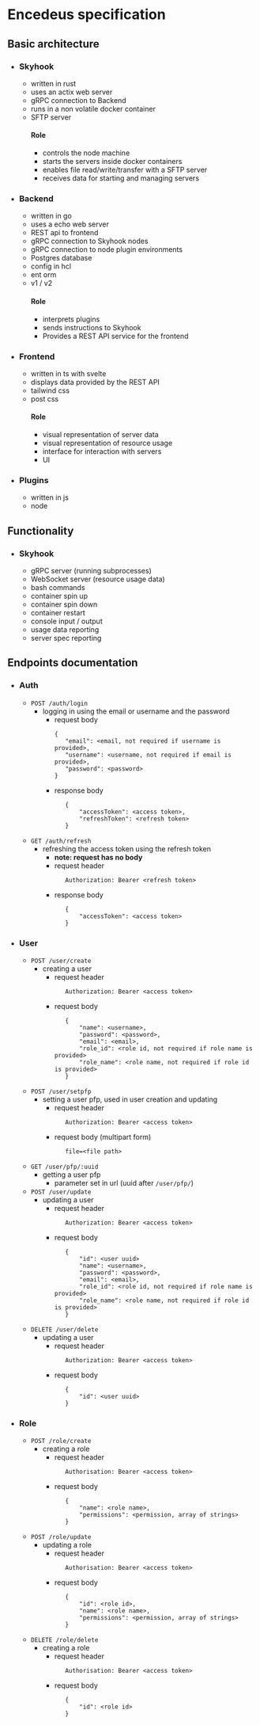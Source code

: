 # Encedeus specification

## Basic architecture

- ### Skyhook
    - written in rust
    - uses an actix web server
    - gRPC connection to Backend
    - runs in a non volatile docker container
    - SFTP server
      #### Role
        - controls the node machine
        - starts the servers inside docker containers
        - enables file read/write/transfer with a SFTP server
        - receives data for starting and managing servers
- ### Backend
    - written in go
    - uses a echo web server
    - REST api to frontend
    - gRPC connection to Skyhook nodes
    - gRPC connection to node plugin environments
    - Postgres database
    - config in hcl
    - ent orm
    - v1 / v2
      #### Role
        - interprets plugins
        - sends instructions to Skyhook
        - Provides a REST API service for the frontend
- ### Frontend
    - written in ts with svelte
    - displays data provided by the REST API
    - tailwind css
    - post css
      #### Role
        - visual representation of server data
        - visual representation of resource usage
        - interface for interaction with servers
        - UI
- ### Plugins
    - written in js
    - node

## Functionality

- ### Skyhook
    - gRPC server (running subprocesses)
    - WebSocket server (resource usage data)
    - bash commands
    - container spin up
    - container spin down
    - container restart
    - console input / output
    - usage data reporting
    - server spec reporting

## Endpoints documentation

- ### Auth
    - `POST /auth/login`
        - logging in using the email or username and the password
            - request body
              ```
              {
                 "email": <email, not required if username is provided>,
                 "username": <username, not required if email is provided>,
                 "password": <password>
              }
              ```
            - response body
              ```
                 {
                     "accessToken": <access token>,
                     "refreshToken": <refresh token>
                 }
              ```
    - `GET /auth/refresh`
        - refreshing the access token using the refresh token
            - **note: request has no body**
            - request header
              ```
                 Authorization: Bearer <refresh token>
              ```
            - response body
              ```
                 {
                     "accessToken": <access token>
                 }
              ```
- ### User
    - `POST /user/create`
        - creating a user
            - request header
              ```
                 Authorization: Bearer <access token>
              ```
            - request body
              ```
                 {
                     "name": <username>,
                     "password": <password>,
                     "email": <email>,
                     "role_id": <role id, not required if role name is provided>
                     "role_name": <role name, not required if role id is provided>
                 }
              ```
    - `POST /user/setpfp`
        - setting a user pfp, used in user creation and updating
            - request header
              ```
                 Authorization: Bearer <access token>
              ```
            - request body (multipart form)
              ```
                 file=<file path>
              ```
    - `GET /user/pfp/:uuid`
        - getting a user pfp
            - parameter set in url (uuid after `/user/pfp/`)
    - `POST /user/update`
        - updating a user
            - request header
              ```
                 Authorization: Bearer <access token>
              ```
            - request body
              ```
                 {
                     "id": <user uuid>
                     "name": <username>,
                     "password": <password>,
                     "email": <email>,
                     "role_id": <role id, not required if role name is provided>
                     "role_name": <role name, not required if role id is provided>
                 }
              ```  
    - `DELETE /user/delete`
        - updating a user
            - request header
              ```
                 Authorization: Bearer <access token>
              ```
            - request body
              ```
                 {
                     "id": <user uuid>
                 }
              ```
- ### Role
    - `POST /role/create`
        - creating a role
            - request header
              ```
                 Authorisation: Bearer <access token>  
              ```
            - request body
              ```
                 {
                     "name": <role name>,
                     "permissions": <permission, array of strings>
                 }                
              ```
    - `POST /role/update`
        - updating a role
            - request header
              ```
                 Authorisation: Bearer <access token>  
              ```
            - request body
              ```
                 {
                     "id": <role id>,
                     "name": <role name>,
                     "permissions": <permission, array of strings>
                 }                
              ```
    - `DELETE /role/delete`
        - creating a role
            - request header
              ```
                 Authorisation: Bearer <access token>  
              ```
            - request body
              ```
                 {
                     "id": <role id>
                 }                
              ```